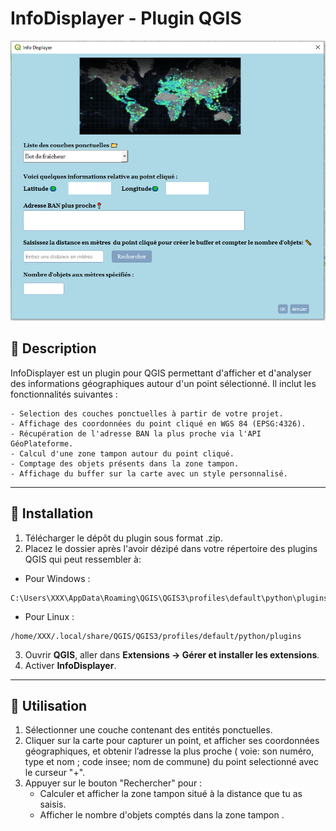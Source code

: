 # **InfoDisplayer - Plugin QGIS**  

![Apercu de plugin](Capture.PNG)

## 📌 **Description**
InfoDisplayer est un plugin pour QGIS permettant d'afficher et d'analyser des informations géographiques autour d'un point sélectionné. Il inclut les fonctionnalités suivantes :

    - Selection des couches ponctuelles à partir de votre projet.
    - Affichage des coordonnées du point cliqué en WGS 84 (EPSG:4326).
    - Récupération de l'adresse BAN la plus proche via l'API GéoPlateforme.
    - Calcul d'une zone tampon autour du point cliqué.
    - Comptage des objets présents dans la zone tampon.
    - Affichage du buffer sur la carte avec un style personnalisé. 

---

## 🚀 **Installation**  
1. Télécharger le dépôt du plugin sous format .zip.  
2. Placez le dossier après l'avoir dézipé dans votre répertoire des plugins QGIS qui peut ressembler à:  

- Pour Windows :
```
C:\Users\XXX\AppData\Roaming\QGIS\QGIS3\profiles\default\python\plugins
```
- Pour Linux :
```
/home/XXX/.local/share/QGIS/QGIS3/profiles/default/python/plugins
```
3. Ouvrir **QGIS**, aller dans **Extensions → Gérer et installer les extensions**.  
4. Activer **InfoDisplayer**.  

---

## 🎯 **Utilisation**  
1. Sélectionner une couche contenant des entités ponctuelles.  
2. Cliquer sur la carte pour capturer un point, et afficher ses coordonnées géographiques, et obtenir l’adresse la plus proche ( voie: son numéro, type et nom ; code insee; nom de commune) du point selectionné avec le curseur "+".  
3. Appuyer sur le bouton "Rechercher" pour :  
   - Calculer et afficher la zone tampon situé à la distance que tu as saisis.  
   - Afficher le nombre d'objets comptés dans la zone tampon .  


